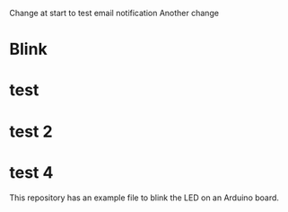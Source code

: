 Change at start to test email notification
Another change
# Blink

# test

# test 2

# test 4

This repository has an example file to blink the LED on an Arduino board.
